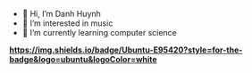 - 👋 Hi, I’m Danh Huynh
- 👀 I’m interested in music
- 🌱 I’m currently learning computer science

**https://img.shields.io/badge/Ubuntu-E95420?style=for-the-badge&logo=ubuntu&logoColor=white**
<!---
danhhuynh25029/danhhuynh25029 is a ✨ special ✨ repository because its `README.md` (this file) appears on your GitHub profile.
You can click the Preview link to take a look at your changes.
--->
